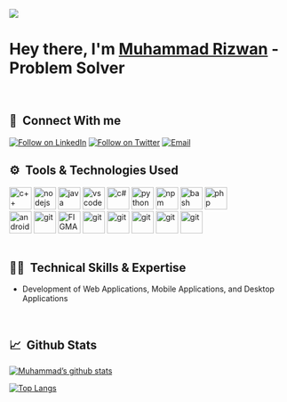 ![](https://komarev.com/ghpvc/?username=Rizwan0994&color=green)
<h1>Hey there, I'm <a href="https://www.linkedin.com/in/muhammad-rizwann/" target="_blank">Muhammad Rizwan</a> - Problem Solver</h1>
 <br> 
 <h2>🤝 &nbsp;Connect With me</h2>
 <a href="https://www.linkedin.com/in/muhammad-rizwann/" rel="nofollow"><img title="Follow on LinkedIn" src="https://camo.githubusercontent.com/a80d00f23720d0bc9f55481cfcd77ab79e141606829cf16ec43f8cacc7741e46/68747470733a2f2f696d672e736869656c64732e696f2f62616467652f4c696e6b6564496e2d3030373742353f7374796c653d666f722d7468652d6261646765266c6f676f3d6c696e6b6564696e266c6f676f436f6c6f723d7768697465" data-canonical-src="https://img.shields.io/badge/LinkedIn-0077B5?style=for-the-badge&amp;logo=linkedin&amp;logoColor=white" style="max-width: 100%;"></a>
 <a href="https://twitter.com/midstain" rel="nofollow"><img title="Follow on Twitter" src="https://camo.githubusercontent.com/5d03c86f6a75f7cbe80d135d9162fbf6dc46a31253cf30a8e9bb8279b4d574d3/68747470733a2f2f696d672e736869656c64732e696f2f62616467652f547769747465722d3144413146323f7374796c653d666f722d7468652d6261646765266c6f676f3d74776974746572266c6f676f436f6c6f723d7768697465" data-canonical-src="https://img.shields.io/badge/Twitter-1DA1F2?style=for-the-badge&amp;logo=twitter&amp;logoColor=white" style="max-width: 100%;"></a>
 <a href="mailto:f190994@gmail.com"><img title="Email" src="https://camo.githubusercontent.com/571384769c09e0c66b45e39b5be70f68f552db3e2b2311bc2064f0d4a9f5983b/68747470733a2f2f696d672e736869656c64732e696f2f62616467652f476d61696c2d4431343833363f7374796c653d666f722d7468652d6261646765266c6f676f3d676d61696c266c6f676f436f6c6f723d7768697465" data-canonical-src="https://img.shields.io/badge/Gmail-D14836?style=for-the-badge&amp;logo=gmail&amp;logoColor=white" style="max-width: 100%;"></a>
<br> 
<h2> ⚙️ &nbsp;Tools & Technologies Used</h2>
<p align="left">

  <img src="https://cdn.jsdelivr.net/gh/devicons/devicon/icons/cplusplus/cplusplus-original.svg" alt="c++" width="40" height="40"/>
 <img src="https://cdn.jsdelivr.net/gh/devicons/devicon/icons/nodejs/nodejs-original.svg" alt="nodejs" width="40" height="40"/>
 <img src="https://cdn.jsdelivr.net/gh/devicons/devicon/icons/java/java-original-wordmark.svg" alt="java" width="40" height="40" />
 <img src="https://cdn.jsdelivr.net/gh/devicons/devicon/icons/vscode/vscode-original.svg" alt="vscode" width="40" height="40"/>
 <img src="https://cdn.jsdelivr.net/gh/devicons/devicon/icons/csharp/csharp-plain.svg" alt="c#" width="40" height="40"/>
 <img src="https://cdn.jsdelivr.net/gh/devicons/devicon/icons/python/python-original.svg" alt="python" width="40" height="40"/>
 <img src="https://cdn.jsdelivr.net/gh/devicons/devicon/icons/npm/npm-original-wordmark.svg" alt="npm" width="40" height="40"/>
 <img src="https://cdn.jsdelivr.net/gh/devicons/devicon/icons/bash/bash-original.svg" alt="bash" width="40" height="40"/>
 <img src="https://cdn.jsdelivr.net/gh/devicons/devicon/icons/php/php-original.svg" alt="php" width="40" height="40"/>
 <br>
 <img src="https://cdn.jsdelivr.net/gh/devicons/devicon/icons/android/android-original-wordmark.svg" alt="android" width="40" height="40"/>  
 <img src="https://cdn.jsdelivr.net/gh/devicons/devicon/icons/git/git-original.svg" alt="git" width="40" height="40"/>
 <img src="https://cdn.jsdelivr.net/gh/devicons/devicon/icons/figma/figma-original.svg" alt="FIGMA" width="40" height="40"/>
 <img src="https://cdn.jsdelivr.net/gh/devicons/devicon/icons/firebase/firebase-plain.svg" alt="git" width="40" height="40"/>
 <img src="https://cdn.jsdelivr.net/gh/devicons/devicon/icons/mongodb/mongodb-original-wordmark.svg" alt="git" width="40" height="40"/>
 <img src="https://cdn.jsdelivr.net/gh/devicons/devicon/icons/react/react-original-wordmark.svg" alt="git" width="40" height="40"/>
 <img src="https://cdn.jsdelivr.net/gh/devicons/devicon/icons/mysql/mysql-original-wordmark.svg" alt="git" width="40" height="40"/>
 <img src="https://cdn.jsdelivr.net/gh/devicons/devicon/icons/numpy/numpy-original-wordmark.svg" alt="git" width="40" height="40"/>
                              
  <br> 
  <br> 
 <h2>👨‍💻 &nbsp;Technical Skills & Expertise</h2>
 <ul>
 <li>
 Development of Web Applications, Mobile Applications, and Desktop Applications
 </li>
</ul>
 <br> 
<h2> 📈 &nbsp;Github Stats</h2>
<p align="left">          
          
[![Muhammad’s github stats](https://github-readme-stats.vercel.app/api?username=Rizwan0994)](https://github.com/Rizwan0994)

[![Top Langs](https://github-readme-stats.vercel.app/api/top-langs/?username=Rizwan0994&layout=compact)](https://github.com/Rizwan0994)
</p>
<!--
**Rizwan0994/Rizwan0994** is a ✨ _special_ ✨ repository because its `README.md` (this file) appears on your GitHub profile.

Here are some ideas to get you started:

- 🔭 I’m currently working on ...
- 🌱 I’m currently learning ...
- 👯 I’m looking to collaborate on ...
- 🤔 I’m looking for help with ...
- 💬 Ask me about ...
- 📫 How to reach me: ...
- 😄 Pronouns: ...
- ⚡ Fun fact: ...
-->
